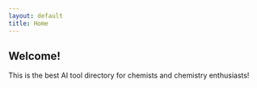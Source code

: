 ```yaml
---
layout: default
title: Home
---
```

## Welcome!

This is the best AI tool directory for chemists and chemistry enthusiasts!
